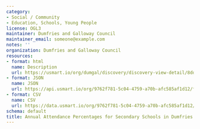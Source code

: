 ```yaml
---
category:
- Social / Community
- Education, Schools, Young People
license: OGL3
maintainer: Dumfries and Galloway Council
maintainer_email: someone@example.com
notes: ''
organization: Dumfries and Galloway Council
resources:
- format: html
  name: Description
  url: https://usmart.io/org/dumgal/discovery/discovery-view-detail/8dd37ea1-2e1d-4e37-8fb7-323c90fdb192
- format: JSON
  name: JSON
  url: https://api.usmart.io/org/9762f781-5c04-4759-a70b-afc585af1d12/fa9e7d24-afa0-4126-ac1a-7b43ee2b1707/1/urql
- format: CSV
  name: CSV
  url: https://data.usmart.io/org/9762f781-5c04-4759-a70b-afc585af1d12/resource?resourceGUID=6eed0631-2804-4336-bce9-fc3597280d29
schema: default
title: Annual Attendance Percentages for Secondary Schools in Dumfries and Galloway
---
```

